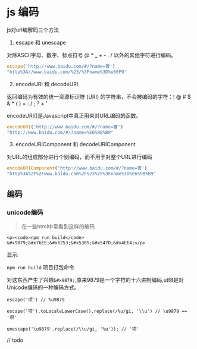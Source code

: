 # js 编码

js对url编解码三个方法


1. escape 和 unescape

对除ASCII字母、数字、标点符号 @  *  _  +  -  .  / 以外的其他字符进行编码。

```js
escape('http://www.baidu.com/#/?name=曹')
"http%3A//www.baidu.com/%23/%3Fname%3D%u66F9"
```

2. encodeURI 和 decodeURI

返回编码为有效的统一资源标识符 (URI) 的字符串，不会被编码的字符：! @ # $ & * ( ) = : / ; ? + '

encodeURI()是Javascript中真正用来对URL编码的函数。
```js
encodeURI('http://www.baidu.com/#/?name=曹')
"http://www.baidu.com/#/?name=%E6%9B%B9"
```


3. encodeURIComponent 和 decodeURIComponent

对URL的组成部分进行个别编码，而不用于对整个URL进行编码

```js
encodeURIComponent('http://www.baidu.com/#/?name=曹')
"http%3A%2F%2Fwww.baidu.com%2F%23%2F%3Fname%3D%E6%9B%B9"
```


## 编码

### unicode编码

>在一些html中常看到这样的编码
```
<p><code>npm run build</code> &#x9879;&#x76EE;&#x6253;&#x5305;&#x547D;&#x4EE4;</p>
```
显示:
<p><code>npm run build</code> &#x9879;&#x76EE;&#x6253;&#x5305;&#x547D;&#x4EE4;</p>

对这东西产生了兴趣`&#x9879;`,原来9879是一个字符的十六进制编码,utf8是对Unicode编码的一种编码方式。

```
escape('项') // %u9879

escape('项').toLocaleLowerCase().replace(/%u/gi, '\\u') // \u9879 == '项'

unescape('\u9879'.replace(/\\u/gi, '%u')); // '项'
```

// todo